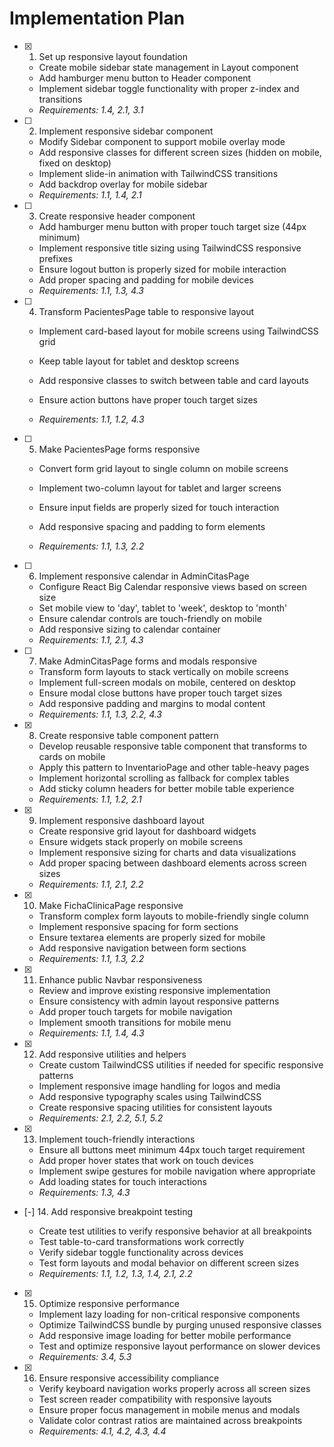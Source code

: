 # Implementation Plan

- [x] 1. Set up responsive layout foundation


  - Create mobile sidebar state management in Layout component
  - Add hamburger menu button to Header component
  - Implement sidebar toggle functionality with proper z-index and transitions
  - _Requirements: 1.4, 2.1, 3.1_

- [ ] 2. Implement responsive sidebar component
  - Modify Sidebar component to support mobile overlay mode
  - Add responsive classes for different screen sizes (hidden on mobile, fixed on desktop)
  - Implement slide-in animation with TailwindCSS transitions
  - Add backdrop overlay for mobile sidebar
  - _Requirements: 1.1, 1.4, 2.1_

- [ ] 3. Create responsive header component
  - Add hamburger menu button with proper touch target size (44px minimum)
  - Implement responsive title sizing using TailwindCSS responsive prefixes
  - Ensure logout button is properly sized for mobile interaction
  - Add proper spacing and padding for mobile devices
  - _Requirements: 1.1, 1.3, 4.3_




- [ ] 4. Transform PacientesPage table to responsive layout
  - Implement card-based layout for mobile screens using TailwindCSS grid
  - Keep table layout for tablet and desktop screens
  - Add responsive classes to switch between table and card layouts


  - Ensure action buttons have proper touch target sizes
  - _Requirements: 1.1, 1.2, 4.3_

- [ ] 5. Make PacientesPage forms responsive
  - Convert form grid layout to single column on mobile screens


  - Implement two-column layout for tablet and larger screens
  - Ensure input fields are properly sized for touch interaction
  - Add responsive spacing and padding to form elements
  - _Requirements: 1.1, 1.3, 2.2_




- [ ] 6. Implement responsive calendar in AdminCitasPage
  - Configure React Big Calendar responsive views based on screen size
  - Set mobile view to 'day', tablet to 'week', desktop to 'month'
  - Ensure calendar controls are touch-friendly on mobile
  - Add responsive sizing to calendar container
  - _Requirements: 1.1, 2.1, 4.3_

- [ ] 7. Make AdminCitasPage forms and modals responsive
  - Transform form layouts to stack vertically on mobile screens
  - Implement full-screen modals on mobile, centered on desktop
  - Ensure modal close buttons have proper touch target sizes
  - Add responsive padding and margins to modal content
  - _Requirements: 1.1, 1.3, 2.2, 4.3_

- [x] 8. Create responsive table component pattern


  - Develop reusable responsive table component that transforms to cards on mobile
  - Apply this pattern to InventarioPage and other table-heavy pages
  - Implement horizontal scrolling as fallback for complex tables
  - Add sticky column headers for better mobile table experience
  - _Requirements: 1.1, 1.2, 2.1_

- [x] 9. Implement responsive dashboard layout



  - Create responsive grid layout for dashboard widgets
  - Ensure widgets stack properly on mobile screens
  - Implement responsive sizing for charts and data visualizations
  - Add proper spacing between dashboard elements across screen sizes
  - _Requirements: 1.1, 2.1, 2.2_

- [x] 10. Make FichaClinicaPage responsive



  - Transform complex form layouts to mobile-friendly single column
  - Implement responsive spacing for form sections
  - Ensure textarea elements are properly sized for mobile
  - Add responsive navigation between form sections
  - _Requirements: 1.1, 1.3, 2.2_

- [x] 11. Enhance public Navbar responsiveness


  - Review and improve existing responsive implementation
  - Ensure consistency with admin layout responsive patterns
  - Add proper touch targets for mobile navigation
  - Implement smooth transitions for mobile menu
  - _Requirements: 1.1, 1.4, 4.3_

- [x] 12. Add responsive utilities and helpers


  - Create custom TailwindCSS utilities if needed for specific responsive patterns
  - Implement responsive image handling for logos and media
  - Add responsive typography scales using TailwindCSS
  - Create responsive spacing utilities for consistent layouts
  - _Requirements: 2.1, 2.2, 5.1, 5.2_



- [x] 13. Implement touch-friendly interactions





  - Ensure all buttons meet minimum 44px touch target requirement
  - Add proper hover states that work on touch devices
  - Implement swipe gestures for mobile navigation where appropriate
  - Add loading states for touch interactions
  - _Requirements: 1.3, 4.3_

- [-] 14. Add responsive breakpoint testing



  - Create test utilities to verify responsive behavior at all breakpoints
  - Test table-to-card transformations work correctly
  - Verify sidebar toggle functionality across devices
  - Test form layouts and modal behavior on different screen sizes
  - _Requirements: 1.1, 1.2, 1.3, 1.4, 2.1, 2.2_

- [x] 15. Optimize responsive performance
  - Implement lazy loading for non-critical responsive components
  - Optimize TailwindCSS bundle by purging unused responsive classes
  - Add responsive image loading for better mobile performance
  - Test and optimize responsive layout performance on slower devices
  - _Requirements: 3.4, 5.3_

- [x] 16. Ensure responsive accessibility compliance
  - Verify keyboard navigation works properly across all screen sizes
  - Test screen reader compatibility with responsive layouts
  - Ensure proper focus management in mobile menus and modals
  - Validate color contrast ratios are maintained across breakpoints
  - _Requirements: 4.1, 4.2, 4.3, 4.4_